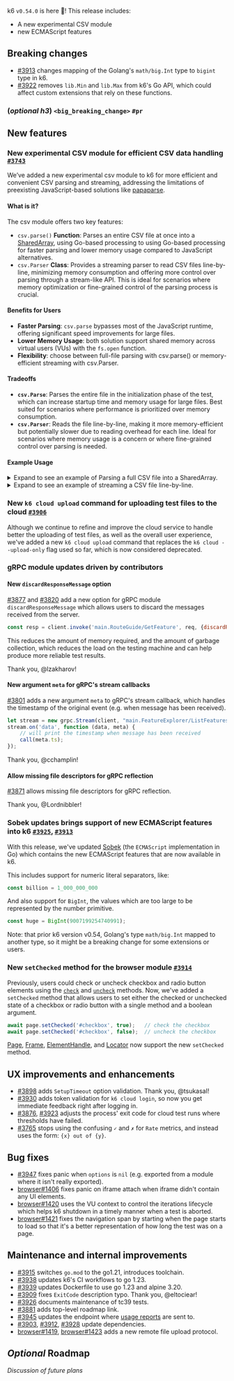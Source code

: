 k6 `v0.54.0` is here 🎉! This release includes:

- A new experimental CSV module
- new ECMAScript features

## Breaking changes

- [#3913](https://github.com/grafana/k6/pull/3913) changes mapping of the Golang's `math/big.Int` type to `bigint` type in k6.
- [#3922](https://github.com/grafana/k6/pull/3922) removes `lib.Min` and `lib.Max` from k6's Go API, which could affect custom extensions that rely on these functions.

### (_optional h3_) `<big_breaking_change>` `#pr`

## New features

### New experimental CSV module for efficient CSV data handling [`#3743`](https://github.com/grafana/k6/pull/3743)

We’ve added a new experimental csv module to k6 for more efficient and convenient CSV parsing and streaming, addressing the limitations of preexisting JavaScript-based solutions like [papaparse](https://www.papaparse.com/).

#### What is it?

The csv module offers two key features:

* `csv.parse()` **Function**: Parses an entire CSV file at once into a [SharedArray](https://grafana.com/docs/k6/latest/javascript-api/k6-data/sharedarray/), using Go-based processing to using Go-based processing for faster parsing and lower memory usage compared to JavaScript alternatives.
* `csv.Parser` **Class**: Provides a streaming parser to read CSV files line-by-line, minimizing memory consumption and offering more control over parsing through a stream-like API. This is ideal for scenarios where memory optimization or fine-grained control of the parsing process is crucial.

#### Benefits for Users 

* **Faster Parsing**: `csv.parse` bypasses most of the JavaScript runtime, offering significant speed improvements for large files.
* **Lower Memory Usage**: both solution support shared memory across virtual users (VUs) with the `fs.open` function.
* **Flexibility**: choose between full-file parsing with csv.parse() or memory-efficient streaming with csv.Parser.

#### Tradeoffs

* **`csv.Parse`**: Parses the entire file in the initialization phase of the test, which can increase startup time and memory usage for large files. Best suited for scenarios where performance is prioritized over memory consumption.
* **`csv.Parser`**: Reads the file line-by-line, making it more memory-efficient but potentially slower due to reading overhead for each line. Ideal for scenarios where memory usage is a concern or where fine-grained control over parsing is needed.
 
#### Example Usage

<details>
<summary> Expand to see an example of Parsing a full CSV file into a SharedArray.</summary>

```javascript
import { open } from 'k6/experimental/fs'
import csv from 'k6/experimental/csv'
import { scenario } from 'k6/execution'

export const options = {
    iterations: 10,
}

let file;
let csvRecords;
(async function () {
    file = await open('data.csv');

    // The `csv.parse` function consumes the entire file at once, and returns
    // the parsed records as a SharedArray object.
    csvRecords = await csv.parse(file, {delimiter: ','})
})();


export default async function() {
    // The csvRecords a SharedArray. Each element is a record from the CSV file, represented as an array
    // where each element is a field from the CSV record.
    //
    // Thus, `csvRecords[scenario.iterationInTest]` will give us the record for the current iteration.
    console.log(csvRecords[scenario.iterationInTest])
}
```

</details>

<details>
<summary> Expand to see an example of streaming a CSV file line-by-line.</summary>

```javascript
import { open } from 'k6/experimental/fs'
import csv from 'k6/experimental/csv'

export const options = {
    iterations: 10,
}

let file;
let parser;
(async function () {
    file = await open('data.csv');
    parser = new csv.Parser(file);
})();

export default async function() {
    // The parser `next` method attempts to read the next row from the CSV file.
    //
    // It returns an iterator-like object with a `done` property that indicates whether
    // there are more rows to read, and a `value` property that contains the row fields
    // as an array.
    const {done, value} = await parser.next();
    if (done) {
        throw new Error("No more rows to read");
    }

    // We expect the `value` property to be an array of strings, where each string is a field
    // from the CSV record.
    console.log(done, value);
}
```

</details>

### New `k6 cloud upload` command for uploading test files to the cloud [`#3906`](https://github.com/grafana/k6/pull/3906)

Although we continue to refine and improve the cloud service to handle better the uploading of test files,
as well as the overall user experience, we've added a new `k6 cloud upload` command that replaces the
`k6 cloud --upload-only` flag used so far, which is now considered deprecated.

### gRPC module updates driven by contributors

#### New `discardResponseMessage` option

[#3877](https://github.com/grafana/k6/pull/3877) and [#3820](https://github.com/grafana/k6/pull/3820) add a new option for gRPC module `discardResponseMessage` which allows users to discard the messages received from the server.

```javascript
const resp = client.invoke('main.RouteGuide/GetFeature', req, {discardResponseMessage: true});
```

This reduces the amount of memory required, and the amount of garbage collection, which reduces the load on the testing machine and can help produce more reliable test results.

Thank you, @lzakharov!

#### New argument `meta` for gRPC's stream callbacks

[#3801](https://github.com/grafana/k6/pull/3801) adds a new argument `meta` to gRPC's stream callback, which handles the timestamp of the original event (e.g. when message has been received).

```javascript
let stream = new grpc.Stream(client, "main.FeatureExplorer/ListFeatures")
stream.on('data', function (data, meta) {
    // will print the timestamp when message has been received
    call(meta.ts);
});
```

Thank you, @cchamplin!

#### Allow missing file descriptors for gRPC reflection

[#3871](https://github.com/grafana/k6/pull/3871) allows missing file descriptors for gRPC reflection.

Thank you, @Lordnibbler!

### Sobek updates brings support of new ECMAScript features into k6 [`#3925`](https://github.com/grafana/k6/pull/3925), [`#3913`](https://github.com/grafana/k6/pull/3913)

With this release, we've updated [Sobek](https://github.com/grafana/sobek) (the `ECMAScript` implementation in Go) which contains the new ECMAScript features that are now available in k6.

This includes support for numeric literal separators, like:

```javascript
const billion = 1_000_000_000
```

And also support for `BigInt`, the values which are too large to be represented by the number primitive.

```javascript
const huge = BigInt(9007199254740991);
```

Note: that prior k6 version v0.54, Golang's type `math/big.Int` mapped to another type, so it might be a breaking change for some extensions or users.

### New `setChecked` method for the browser module [`#3914`](https://github.com/grafana/xk6-browser/pull/1403)

Previously, users could check or uncheck checkbox and radio button elements using the [`check`](https://grafana.com/docs/k6/latest/javascript-api/k6-browser/page/check/) and [`uncheck`](https://grafana.com/docs/k6/latest/javascript-api/k6-browser/page/uncheck/) methods. Now, we've added a `setChecked` method that allows users to set either the checked or unchecked state of a checkbox or radio button with a single method and a boolean argument.

```javascript
await page.setChecked('#checkbox', true);   // check the checkbox
await page.setChecked('#checkbox', false);  // uncheck the checkbox
```

[Page](https://grafana.com/docs/k6/next/javascript-api/k6-browser/page/setchecked/), [Frame](https://grafana.com/docs/k6/next/javascript-api/k6-browser/frame/), [ElementHandle](https://grafana.com/docs/k6/next/javascript-api/k6-browser/elementhandle/), and [Locator](https://grafana.com/docs/k6/next/javascript-api/k6-browser/locator/) now support the new `setChecked` method.

## UX improvements and enhancements

- [#3898](https://github.com/grafana/k6/pull/3898) adds `SetupTimeout` option validation. Thank you, @tsukasaI!
- [#3930](https://github.com/grafana/k6/pull/3930) adds token validation for `k6 cloud login`, so now you get immediate feedback right after logging in.
- [#3876](https://github.com/grafana/k6/pull/3876), [#3923](https://github.com/grafana/k6/pull/3923) adjusts the process' exit code for cloud test runs where thresholds have failed.
- [#3765](https://github.com/grafana/k6/pull/3765) stops using the confusing `✓` and `✗` for `Rate` metrics, and instead uses the form: `{x} out of {y}`.

## Bug fixes

- [#3947](https://github.com/grafana/k6/pull/3947) fixes panic when `options` is `nil` (e.g. exported from a module where it isn't really exported).
- [browser#1406](https://github.com/grafana/xk6-browser/pull/1406) fixes panic on iframe attach when iframe didn't contain any UI elements.
- [browser#1420](https://github.com/grafana/xk6-browser/pull/1420) uses the VU context to control the iterations lifecycle which helps k6 shutdown in a timely manner when a test is aborted.
- [browser#1421](https://github.com/grafana/xk6-browser/pull/1421) fixes the navigation span by starting when the page starts to load so that it's a better representation of how long the test was on a page.

## Maintenance and internal improvements

- [#3915](https://github.com/grafana/k6/pull/3915) switches `go.mod` to the go1.21, introduces toolchain.
- [#3938](https://github.com/grafana/k6/pull/3938) updates k6's CI workflows to go 1.23.
- [#3939](https://github.com/grafana/k6/pull/3939) updates Dockerfile to use go 1.23 and alpine 3.20.
- [#3909](https://github.com/grafana/k6/pull/3909) fixes `ExitCode` description typo. Thank you, @eltociear!
- [#3926](https://github.com/grafana/k6/pull/3926) documents maintenance of tc39 tests.
- [#3881](https://github.com/grafana/k6/pull/3881) adds top-level roadmap link.
- [#3945](https://github.com/grafana/k6/pull/3945) updates the endpoint where [usage reports](https://grafana.com/docs/k6/latest/set-up/usage-collection/) are sent to.
- [#3903](https://github.com/grafana/k6/pull/3903), [#3912](https://github.com/grafana/k6/pull/3912), [#3928](https://github.com/grafana/k6/pull/3928) update dependencies.
- [browser#1419](https://github.com/grafana/xk6-browser/pull/1419), [browser#1423](https://github.com/grafana/xk6-browser/pull/1423) adds a new remote file upload protocol.

## _Optional_ Roadmap

_Discussion of future plans_

